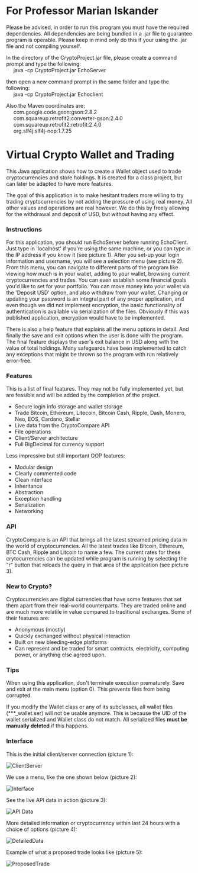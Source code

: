 # For Professor Marian Iskander
Please be advised, in order to run this program you must have the required dependencies.  All dependencies are being bundled in a .jar file to guarantee program is operable.  Please keep in mind only do this if your using the .jar file and not compiling yourself.   

In the directory of the CryptoProject.jar file, please create a command prompt and type the following:
</br>&nbsp;&nbsp;&nbsp;&nbsp;&nbsp;java -cp CryptoProject.jar EchoServer

then open a new command prompt in the same folder and type the following:
</br>&nbsp;&nbsp;&nbsp;&nbsp;&nbsp;java -cp CryptoProject.jar Echoclient

Also the Maven coordinates are:
</br>&nbsp;&nbsp;&nbsp;&nbsp;&nbsp;com.google.code.gson:gson:2.8.2
</br>&nbsp;&nbsp;&nbsp;&nbsp;&nbsp;com.squareup.retrofit2:converter-gson:2.4.0
</br>&nbsp;&nbsp;&nbsp;&nbsp;&nbsp;com.squareup.retrofit2:retrofit:2.4.0
</br>&nbsp;&nbsp;&nbsp;&nbsp;&nbsp;org.slf4j:slf4j-nop:1.7.25


# Virtual Crypto Wallet and Trading 

This Java application shows how to create a Wallet object used to trade cryptocurrencies and store holdings. It is created for a class project, but can later be adapted to have more features. 

The goal of this application is to make hesitant traders more willing to try trading cryptocurrencies by not adding the pressure of using real money. All other values and operations are real however. We do this by freely allowing for the withdrawal and deposit of USD, but without having any effect.

### Instructions

For this application, you should run EchoServer before running EchoClient. Just type in 'localhost' if you're using the same machine, or you can type in the IP address if you know it (see picture 1).  After you set-up your login information and username, you will see a selection menu (see picture 2).  From this menu, you can navigate to different parts of the program like viewing how much is in your wallet, adding to your wallet, browsing current cryptocurrencies and trades.  You can even establish some financial goals you'd like to set for your portfolio.  You can move money into your wallet via the 'Deposit USD' option, and also withdraw from your wallet.  Changing or updating your password is an integral part of any proper application, and even though we did not implement encryption, the basic functionality of authentication is available via serialization of the files.  Obviously if this was published application, encryption would have to be implemented.  

There is also a help feature that explains all the menu options in detail.  And finally the save and exit options when the user is done with the program.  The final feature displays the user's exit balance in USD along with the value of total holdings.  Many safeguards have been implemented to catch any exceptions that might be thrown so the program with run relatively error-free.

### Features

This is a list of final features. They may not be fully implemented yet, but are feasible and will be added by the completion of the project.

- Secure login info storage and wallet storage
- Trade Bitcoin, Ethereum, Litecoin, Bitcoin Cash, Ripple, Dash, Monero, Neo, EOS, Cardano, Stellar
- Live data from the CryptoCompare API
- File operations
- Client/Server architecture
- Full BigDecimal for currency support


Less impressive but still important OOP features:
- Modular design
- Clearly commented code
- Clean interface
- Inheritance
- Abstraction
- Exception handling
- Serialization
- Networking

### API
CryptoCompare is an API that brings all the latest streamed pricing data in the world of cryptocurrencies. All the latest trades like Bitcoin, Ethereum, BTC Cash, Ripple and Litcoin to name a few.  The current rates for these crytocurrencies can be updated while program is running by selecting the "r" button that reloads the query in that area of the application (see picture 3).


### New to Crypto?
Cryptocurrencies are digital currencies that have some features that set them apart from their real-world counterparts. They are traded online and are much more volatile in value compared to traditional exchanges. Some of their features are:

- Anonymous (mostly)
- Quickly exchanged without physical interaction
- Built on new bleeding-edge platforms
- Can represent and be traded for smart contracts, electricity, computing power, or anything else agreed upon.

### Tips

When using this application, don't terminate execution prematurely. Save and exit at the main menu (option 0). This prevents files from being corrupted.

If you modify the Wallet class or any of its subclasses, all wallet files (***_wallet.ser) will not be usable anymore. This is because the UID of the wallet serialized and Wallet class do not match. All serialized files **must be manually deleted** if this happens. 

### Interface
This is the initial client/server connection (picture 1):

![ClientServer](http://u.cubeupload.com/texasrock/LoginScreen.jpg)


We use a menu, like the one shown below (picture 2):

![Interface](http://u.cubeupload.com/texasrock/Menu.jpg)


See the live API data in action (picture 3):

![API Data](https://u.cubeupload.com/texasrock/BrowseCryptos.jpg)


More detailed information or cryptocurrency within last 24 hours with a choice of options (picture 4):

![DetailedData](https://u.cubeupload.com/texasrock/DetaileData.jpg)


Example of what a proposed trade looks like (picture 5):

![ProposedTrade](https://u.cubeupload.com/texasrock/ProposedTrade.jpg)


